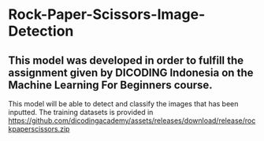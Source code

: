 # Rock-Paper-Scissors-Image-Detection
This model was developed in order to fulfill the assignment given by DICODING Indonesia on the Machine Learning For Beginners course.
---------------------
This model will be able to detect and classify the images that has been inputted.
The training datasets is provided in https://github.com/dicodingacademy/assets/releases/download/release/rockpaperscissors.zip
